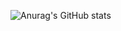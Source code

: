 ![Anurag's GitHub stats](https://github-readme-stats.vercel.app/api?username=danielkaio&show_icons=true&theme=transparent)
